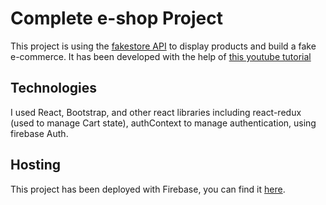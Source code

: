 # Complete e-shop Project

This project is using the [fakestore API](https://fakestoreapi.com/products) to display products and build a fake e-commerce.
It has been developed with the help of [this youtube tutorial](https://www.youtube.com/watch?v=SSXA2XluIBU&t=768s)

## Technologies

I used React, Bootstrap, and other react libraries including react-redux (used to manage Cart state), authContext to manage authentication, using firebase Auth.


## Hosting

This project has been deployed with Firebase, you can find it [here](https://complete-e-shop.web.app).


